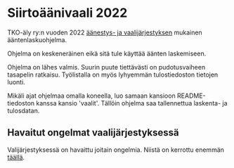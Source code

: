# Siirtoäänivaali 2022

TKO-äly ry:n vuoden 2022 [äänestys- ja vaalijärjestyksen](https://www.tko-aly.fi/attachments/files/324/2022-12-28-_nestys-ja-vaalij_rjestys.pdf?1672444809) mukainen ääntenlaskuohjelma.

Ohjelma on keskeneräinen eikä sitä tule käyttää äänten laskemiseen.

Ohjelma on lähes valmis. Suurin puute tiettävästi on pudotusvaiheen tasapelin ratkaisu. Työlistalla on myös lyhyemmän tulostiedoston tietojen luonti.

Mikäli ajat ohjelmaa omalla koneella, luo samaan kansioon README-tiedoston kanssa kansio 'vaalit'. Tällöin ohjelma saa tallennettua laskenta- ja tulosdatan.

## Havaitut ongelmat vaalijärjestyksessä

Valijärjestyksessä on havaittu joitain ongelmia. Niistä on kerrottu enemmän [täällä](dokumentaatio/havaitut_ongelmat.md).